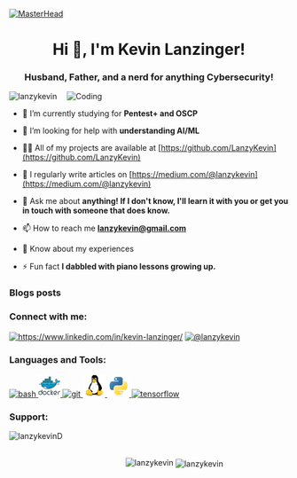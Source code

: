 [![MasterHead](https://i.redd.it/lhnvupvps4h91.gif)](https://LanzyKevin.io)
<h1 align="center">Hi 👋, I'm Kevin Lanzinger!</h1>
<h3 align="center">Husband, Father, and a nerd for anything Cybersecurity!</h3>
<img align="right" alt="Coding" width="400" src="https://media.tenor.com/rePDfDWO3XoAAAAM/hacking.gif">

<p align="left"> <img src="https://komarev.com/ghpvc/?username=lanzykevin&label=Profile%20views&color=0e75b6&style=flat" alt="lanzykevin" /> </p>

- 🌱 I’m currently studying for **Pentest+ and OSCP**

- 🤝 I’m looking for help with **understanding AI/ML**

- 👨‍💻 All of my projects are available at [https://github.com/LanzyKevin](https://github.com/LanzyKevin)

- 📝 I regularly write articles on [https://medium.com/@lanzykevin](https://medium.com/@lanzykevin)

- 💬 Ask me about **anything! If I don't know, I'll learn it with you or get you in touch with someone that does know.**

- 📫 How to reach me **lanzykevin@gmail.com**

- 📄 Know about my experiences

- ⚡ Fun fact **I dabbled with piano lessons growing up.**

### Blogs posts
<!-- BLOG-POST-LIST:START -->
<!-- BLOG-POST-LIST:END -->

<h3 align="left">Connect with me:</h3>
<p align="left">
<a href="https://linkedin.com/in/https://www.linkedin.com/in/kevin-lanzinger/" target="blank"><img align="center" src="https://raw.githubusercontent.com/rahuldkjain/github-profile-readme-generator/master/src/images/icons/Social/linked-in-alt.svg" alt="https://www.linkedin.com/in/kevin-lanzinger/" height="30" width="40" /></a>
<a href="https://medium.com/@lanzykevin" target="blank"><img align="center" src="https://raw.githubusercontent.com/rahuldkjain/github-profile-readme-generator/master/src/images/icons/Social/medium.svg" alt="@lanzykevin" height="30" width="40" /></a>
</p>

<h3 align="left">Languages and Tools:</h3>
<p align="left"> <a href="https://www.gnu.org/software/bash/" target="_blank" rel="noreferrer"> <img src="https://www.vectorlogo.zone/logos/gnu_bash/gnu_bash-icon.svg" alt="bash" width="40" height="40"/> </a> <a href="https://www.docker.com/" target="_blank" rel="noreferrer"> <img src="https://raw.githubusercontent.com/devicons/devicon/master/icons/docker/docker-original-wordmark.svg" alt="docker" width="40" height="40"/> </a> <a href="https://git-scm.com/" target="_blank" rel="noreferrer"> <img src="https://www.vectorlogo.zone/logos/git-scm/git-scm-icon.svg" alt="git" width="40" height="40"/> </a> <a href="https://www.linux.org/" target="_blank" rel="noreferrer"> <img src="https://raw.githubusercontent.com/devicons/devicon/master/icons/linux/linux-original.svg" alt="linux" width="40" height="40"/> </a> <a href="https://www.python.org" target="_blank" rel="noreferrer"> <img src="https://raw.githubusercontent.com/devicons/devicon/master/icons/python/python-original.svg" alt="python" width="40" height="40"/> </a> <a href="https://www.tensorflow.org" target="_blank" rel="noreferrer"> <img src="https://www.vectorlogo.zone/logos/tensorflow/tensorflow-icon.svg" alt="tensorflow" width="40" height="40"/> </a> </p>

<h3 align="left">Support:</h3>
<p><a href="https://www.buymeacoffee.com/lanzykevinD"> <img align="left" src="https://cdn.buymeacoffee.com/buttons/v2/default-yellow.png" height="50" width="210" alt="lanzykevinD" /></a></p><br><br>

<p><img align="left" src="https://github-readme-stats.vercel.app/api/top-langs?username=lanzykevin&show_icons=true&locale=en&layout=compact" alt="lanzykevin" /></p>

<p>&nbsp;<img align="center" src="https://github-readme-stats.vercel.app/api?username=lanzykevin&show_icons=true&locale=en" alt="lanzykevin" /></p>
